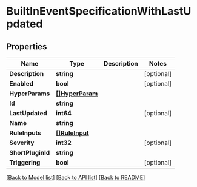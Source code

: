 # BuiltInEventSpecificationWithLastUpdated

## Properties

Name | Type | Description | Notes
------------ | ------------- | ------------- | -------------
**Description** | **string** |  | [optional] 
**Enabled** | **bool** |  | [optional] 
**HyperParams** | [**[]HyperParam**](HyperParam.md) |  | 
**Id** | **string** |  | 
**LastUpdated** | **int64** |  | [optional] 
**Name** | **string** |  | 
**RuleInputs** | [**[]RuleInput**](RuleInput.md) |  | 
**Severity** | **int32** |  | [optional] 
**ShortPluginId** | **string** |  | 
**Triggering** | **bool** |  | [optional] 

[[Back to Model list]](../README.md#documentation-for-models) [[Back to API list]](../README.md#documentation-for-api-endpoints) [[Back to README]](../README.md)



